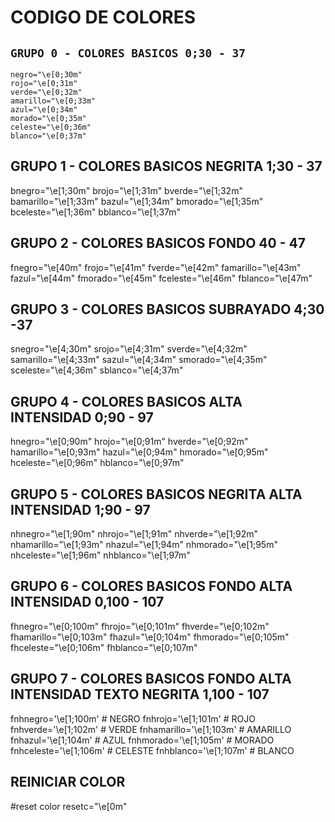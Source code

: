 # CODIGO DE COLORES

## `GRUPO 0 - COLORES BASICOS 0;30 - 37`
```
negro="\e[0;30m"
rojo="\e[0;31m"
verde="\e[0;32m"
amarillo="\e[0;33m"
azul="\e[0;34m"
morado="\e[0;35m"
celeste="\e[0;36m"
blanco="\e[0;37m"
```
## GRUPO 1 - COLORES BASICOS NEGRITA 1;30 - 37
bnegro="\e[1;30m"
brojo="\e[1;31m"
bverde="\e[1;32m"
bamarillo="\e[1;33m"
bazul="\e[1;34m"
bmorado="\e[1;35m"
bceleste="\e[1;36m"
bblanco="\e[1;37m"

## GRUPO 2 - COLORES BASICOS FONDO 40 - 47
fnegro="\e[40m"
frojo="\e[41m"
fverde="\e[42m"
famarillo="\e[43m"
fazul="\e[44m"
fmorado="\e[45m"
fceleste="\e[46m"
fblanco="\e[47m"

## GRUPO 3 - COLORES BASICOS SUBRAYADO 4;30 -37
snegro="\e[4;30m"
srojo="\e[4;31m"
sverde="\e[4;32m"
samarillo="\e[4;33m"
sazul="\e[4;34m"
smorado="\e[4;35m"
sceleste="\e[4;36m"
sblanco="\e[4;37m"

## GRUPO 4 - COLORES BASICOS ALTA INTENSIDAD 0;90 - 97
hnegro="\e[0;90m"
hrojo="\e[0;91m"
hverde="\e[0;92m"
hamarillo="\e[0;93m"
hazul="\e[0;94m"
hmorado="\e[0;95m"
hceleste="\e[0;96m"
hblanco="\e[0;97m"

## GRUPO 5 - COLORES BASICOS NEGRITA ALTA INTENSIDAD 1;90 - 97
nhnegro="\e[1;90m"
nhrojo="\e[1;91m"
nhverde="\e[1;92m"
nhamarillo="\e[1;93m"
nhazul="\e[1;94m"
nhmorado="\e[1;95m"
nhceleste="\e[1;96m"
nhblanco="\e[1;97m"

## GRUPO 6 - COLORES BASICOS FONDO ALTA INTENSIDAD 0,100 - 107
fhnegro="\e[0;100m"
fhrojo="\e[0;101m"
fhverde="\e[0;102m"
fhamarillo="\e[0;103m"
fhazul="\e[0;104m"
fhmorado="\e[0;105m"
fhceleste="\e[0;106m"
fhblanco="\e[0;107m"

## GRUPO 7 - COLORES BASICOS FONDO ALTA INTENSIDAD TEXTO NEGRITA 1,100 - 107
fnhnegro='\e[1;100m' # NEGRO
fnhrojo='\e[1;101m' # ROJO
fnhverde='\e[1;102m' # VERDE
fnhamarillo='\e[1;103m' # AMARILLO
fnhazul='\e[1;104m' # AZUL
fnhmorado='\e[1;105m' # MORADO
fnhceleste='\e[1;106m' # CELESTE
fnhblanco='\e[1;107m' # BLANCO

## REINICIAR COLOR
#reset color
resetc="\e[0m"
